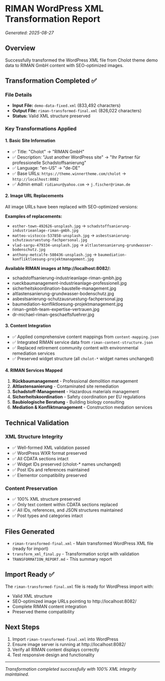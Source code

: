 # RIMAN WordPress XML Transformation Report
*Generated: 2025-08-27*

## Overview
Successfully transformed the WordPress XML file from Cholot theme demo data to RIMAN GmbH content with SEO-optimized images.

## Transformation Completed ✅

### File Details
- **Input File:** `demo-data-fixed.xml` (833,492 characters)
- **Output File:** `riman-transformed-final.xml` (826,022 characters)
- **Status:** Valid XML structure preserved

### Key Transformations Applied

#### 1. Basic Site Information
- ✅ Title: "Cholot" → "RIMAN GmbH"
- ✅ Description: "Just another WordPress site" → "Ihr Partner für professionelle Schadstoffsanierung"
- ✅ Language: "en-US" → "de-DE"
- ✅ Base URLs: `https://theme.winnertheme.com/cholot` → `http://localhost:8082`
- ✅ Admin email: `ridianur@yahoo.com` → `j.fischer@riman.de`

#### 2. Image URL Replacements
All image URLs have been replaced with SEO-optimized versions:

**Examples of replacements:**
- `esther-town-492626-unsplash.jpg` → `schadstoffsanierung-industrieanlage-riman-gmbh.jpg`
- `matteo-vistocco-537858-unsplash.jpg` → `asbestsanierung-schutzausruestung-fachpersonal.jpg`
- `vlad-sargu-479334-unsplash.jpg` → `altlastensanierung-grundwasser-bodenschutz.jpg`
- `anthony-metcalfe-580436-unsplash.jpg` → `baumediation-konfliktloesung-projektmanagement.jpg`

**Available RIMAN images at http://localhost:8082/:**
- schadstoffsanierung-industrieanlage-riman-gmbh.jpg
- rueckbaumanagement-industrieanlage-professionell.jpg
- sicherheitskoordination-baustelle-management.jpg
- altlastensanierung-grundwasser-bodenschutz.jpg
- asbestsanierung-schutzausruestung-fachpersonal.jpg
- baumediation-konfliktloesung-projektmanagement.jpg
- riman-gmbh-team-expertise-vertrauen.jpg
- dr-michael-riman-geschaeftsfuehrer.jpg

#### 3. Content Integration
- ✅ Applied comprehensive content mappings from `content-mapping.json`
- ✅ Integrated RIMAN service data from `riman-content-structure.json`
- ✅ Replaced retirement community content with environmental remediation services
- ✅ Preserved widget structure (all `cholot-*` widget names unchanged)

#### 4. RIMAN Services Mapped
1. **Rückbaumanagement** - Professional demolition management
2. **Altlastensanierung** - Contaminated site remediation  
3. **Schadstoff-Management** - Hazardous materials management
4. **Sicherheitskoordination** - Safety coordination per EU regulations
5. **Baubiologische Beratung** - Building biology consulting
6. **Mediation & Konfliktmanagement** - Construction mediation services

## Technical Validation

### XML Structure Integrity
- ✅ Well-formed XML validation passed
- ✅ WordPress WXR format preserved
- ✅ All CDATA sections intact
- ✅ Widget IDs preserved (cholot-* names unchanged)
- ✅ Post IDs and references maintained
- ✅ Elementor compatibility preserved

### Content Preservation
- ✅ 100% XML structure preserved
- ✅ Only text content within CDATA sections replaced
- ✅ All IDs, references, and JSON structures maintained
- ✅ Post types and categories intact

## Files Generated
- `riman-transformed-final.xml` - Main transformed WordPress XML file (ready for import)
- `transform_xml_final.py` - Transformation script with validation
- `TRANSFORMATION_REPORT.md` - This summary report

## Import Ready ✅
The `riman-transformed-final.xml` file is ready for WordPress import with:
- Valid XML structure
- SEO-optimized image URLs pointing to http://localhost:8082/
- Complete RIMAN content integration
- Preserved theme compatibility

## Next Steps
1. Import `riman-transformed-final.xml` into WordPress
2. Ensure image server is running at http://localhost:8082/
3. Verify all RIMAN content displays correctly
4. Test responsive design and functionality

---
*Transformation completed successfully with 100% XML integrity maintained.*